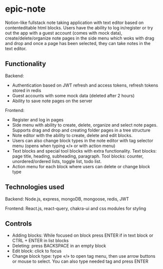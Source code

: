 # epic-note
Notion-like fullstack note taking application with text editor based on contenteditable html blocks. Users have the ability to log in/register or try out the app with a guest account (comes with mock data), create/delete/organize note pages in the side menu which woks with drag and drop and once a page has been selected, they can take notes in the text editor.
## Functionality
Backend:
- Authentication based on JWT refresh and access tokens, refresh tokens stored in redis
- Guest accounts with some mock data (deleted after 2 hours)
-	Ability to save note pages on the server

Frontend:
-	Register and log in pages
-	Side menu with ability to create, delete, organize and select note pages. Supports drag and drop and creating folder pages in a tree structure
-	Note editor with the ability to create, delete and edit blocks.
-	Users can also change block types in the note editor with tag selector menu (opens when typing «/» or with action menu)
-	Text blocks and special tool blocks with extra functionality. Text blocks: page title, heading, subheading, paragraph. Tool blocks: counter, unordered/ordered lists, toggle list, todo list. 
-	Action menu for each block where users can delete or change block type

## Technologies used
Backend: Node.js, express, mongoDB, mongoose, redis, JWT

Frontend: React.js, react-query, chakra-ui and css modules for styling

## Controls
- Adding blocks: While focused on block press ENTER if in text block or CTRL + ENTER in list blocks
- Deleting: press BACKSPACE in an empty block
- Edit block: click to focus
- Change block type: type «/» to open tag menu, then use arrow buttons or mouse to select. You can also type needed tag and press ENTER
